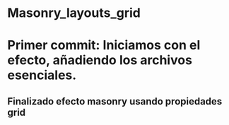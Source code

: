 # Masonry_layouts_grid 

# Primer commit: Iniciamos con el efecto, añadiendo los archivos esenciales.

## Finalizado efecto masonry usando propiedades grid